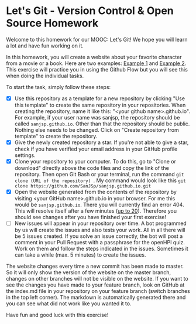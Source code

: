 # Let's Git - Version Control & Open Source Homework
Welcome to this homework for our MOOC: Let's Git! We hope you will learn a lot and have fun working on it.

In this homework, you will create a website about your favorite character from a movie or a book. Here are two examples: [Example 1](https://emski99.github.io/) and [Example 2](https://sanjsp.github.io/). This exercise will practice you in using the Github Flow but you will see this when doing the individual tasks.

 To start the task, simply follow these steps:

- [x] Use this repository as a template for a new repository by clicking "Use this template" to create the same repository in your repositories. When creating the repository, name it like this: "\<your github name\>.github.io". For example, if your user name was sanjsp, the repository should be called `sanjsp.github.io`. Other than that the repository should be public. Nothing else needs to be changed. Click on "Create repository from template" to create the repository.
- [x] Give the newly created repository a star. If you're not able to give a star, check if you have verified your email address in your GitHub profile settings.
- [x] Clone your repository to your computer. To do this, go to "Clone or download" directly above the code files and copy the link of the repository. Then open Git Bash or your terminal, run the command ``git clone (URL of the repository) ``. My command would look like this ```git clone https://github.com/SanJSp/sanjsp.github.io.git```
- [x] Open the website generated from the contents of the repository by visiting \<your GitHub name\>.github.io in your browser. For me this would be `sanjsp.github.io`. There you will currently find an error 404. This will resolve itself after a few minutes ([up to 20](https://help.github.com/en/github/working-with-github-pages/creating-a-github-pages-site)). Therefore you should see changes after you have finished your first exercise!
- [ ] New issues will appear in your repository over time. A bot programmed by us will create the issues and also tests your work. All in all there will be 5 issues created. If you solve an issue correctly, the bot will post a comment in your Pull Request with a passphrase for the openHPI quiz. Work on them and follow the steps indicated in the issues. Sometimes it can take a while (max. 5 minutes) to create the issues.

The website changes every time a new commit has been made to master. So it will only show the version of the website on the master branch, changes on other branches will not be visible on the website. If you want to see the changes you have made to your feature branch, look on GitHub at the index.md file in your repository on your feature branch (switch branches in the top left corner). The markdown is automatically generated there and you can see what did not work like you wanted it to.

Have fun and good luck with this exercise!

